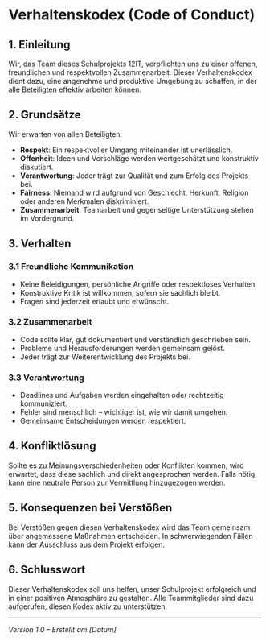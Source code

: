 # Verhaltenskodex (Code of Conduct)

## 1. Einleitung
Wir, das Team dieses Schulprojekts 12IT, verpflichten uns zu einer offenen, freundlichen und respektvollen Zusammenarbeit. Dieser Verhaltenskodex dient dazu, eine angenehme und produktive Umgebung zu schaffen, in der alle Beteiligten effektiv arbeiten können.

## 2. Grundsätze
Wir erwarten von allen Beteiligten:
- **Respekt**: Ein respektvoller Umgang miteinander ist unerlässlich.
- **Offenheit**: Ideen und Vorschläge werden wertgeschätzt und konstruktiv diskutiert.
- **Verantwortung**: Jeder trägt zur Qualität und zum Erfolg des Projekts bei.
- **Fairness**: Niemand wird aufgrund von Geschlecht, Herkunft, Religion oder anderen Merkmalen diskriminiert.
- **Zusammenarbeit**: Teamarbeit und gegenseitige Unterstützung stehen im Vordergrund.

## 3. Verhalten
### 3.1 Freundliche Kommunikation
- Keine Beleidigungen, persönliche Angriffe oder respektloses Verhalten.
- Konstruktive Kritik ist willkommen, sofern sie sachlich bleibt.
- Fragen sind jederzeit erlaubt und erwünscht.

### 3.2 Zusammenarbeit
- Code sollte klar, gut dokumentiert und verständlich geschrieben sein.
- Probleme und Herausforderungen werden gemeinsam gelöst.
- Jeder trägt zur Weiterentwicklung des Projekts bei.

### 3.3 Verantwortung
- Deadlines und Aufgaben werden eingehalten oder rechtzeitig kommuniziert.
- Fehler sind menschlich – wichtiger ist, wie wir damit umgehen.
- Gemeinsame Entscheidungen werden respektiert.

## 4. Konfliktlösung
Sollte es zu Meinungsverschiedenheiten oder Konflikten kommen, wird erwartet, dass diese sachlich und direkt angesprochen werden. Falls nötig, kann eine neutrale Person zur Vermittlung hinzugezogen werden.

## 5. Konsequenzen bei Verstößen
Bei Verstößen gegen diesen Verhaltenskodex wird das Team gemeinsam über angemessene Maßnahmen entscheiden. In schwerwiegenden Fällen kann der Ausschluss aus dem Projekt erfolgen.

## 6. Schlusswort
Dieser Verhaltenskodex soll uns helfen, unser Schulprojekt erfolgreich und in einer positiven Atmosphäre zu gestalten. Alle Teammitglieder sind dazu aufgerufen, diesen Kodex aktiv zu unterstützen.

---
*Version 1.0 – Erstellt am [Datum]*


